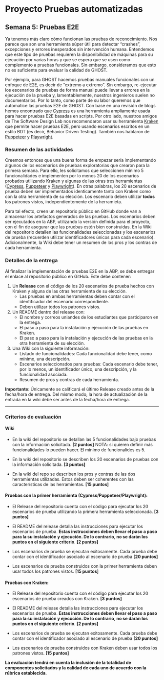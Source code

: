 
# Proyecto Pruebas automatizadas

## Semana  5: Pruebas E2E



Ya tenemos más claro cómo funcionan las pruebas de reconocimiento. Nos parece que son una herramienta súper útil para detectar “crashes”, excepciones y errores inesperados sin intervención humana. Entendemos que este tipo de pruebas requieren la disponibilidad de máquinas para su ejecución por varias horas y que se espera que se usen como complemento a pruebas funcionales. Sin embargo, consideramos que esto no es suficiente para evaluar la calidad de GHOST.  

Por ejemplo, para GHOST hacemos pruebas manuales funcionales con un enfoque de E2E, es decir de “extremo a extremo”. Sin embargo, re-ejecutar los escenarios de pruebas de forma manual puede llevar a errores en la ejecución de la prueba y, lamentablemente, nuestros ingenieros suelen no documentarlos. Por lo tanto, como parte de su labor queremos que automatice las pruebas E2E de GHOST. Con base en una revisión de blogs hemos encontrado que [Cypress](https://www.cypress.io) es una herramienta ampliamente usada para hacer pruebas E2E basadas en scripts. Por otro lado, nuestros amigos de The Software Design Lab nos recomendaron usar su herramienta [Kraken](https://thesoftwaredesignlab.github.io/KrakenMobile/) que permite hacer pruebas E2E, pero usando escenarios escritos en un estilo BDT (es decir, Behavior Driven Testing). También nos hablaron de [Puppeteer](https://pptr.dev) y [Playwright](https://playwright.dev).

### Resumen de las actividades

Creemos entonces que una buena forma de empezar sería implementando algunos de los escenarios de pruebas exploratorias que crearon para la primera semana. Para ello, les  solicitamos que seleccionen mínimo 5 funcionalidades e implementen por lo menos 20 de los escenarios probados utilizando Kraken y algunas de las otras tres herramientas ([Cypress](https://www.cypress.io), [Puppeteer](https://pptr.dev) y [Playwright](https://playwright.dev)). En otras palabras, los 20 escenarios de prueba deben ser implementados identicamente tanto con Kraken como con la otra herramienta de su elección. Los escenario deben utilizar **todos** los patrones vistos, independientemente de la herramieta.

Para tal efecto, creen un repositorio público en GitHub donde van a almacenar los artefactos generados de las pruebas. Los escenarios deben ser ejecutados en la ABP, utilizando la versión definida para el proyecto, con el fin de asegurar que las pruebas estén bien construidas. En la Wiki del repositorio detallen las funcionalidades seleccionadas y los escenarios de prueba (recuerden utilizar identificadores únicos para cada escenario). Adicionalmente, la Wiki debe tener un resumen de los pros y los contras de cada herramienta.

### Detalles de la entrega
Al finalizar la implementación de pruebas E2E en la ABP, se debe entregar el enlace al repositorio público en GitHub. Este debe contener:

1. Un **Release** con el código de los 20 escenarios de prueba hechos con Kraken y alguna de las otras herramienta de su elección.
    - Las pruebas en ambas herramientas deben contar con el identificador del escenario correspondiente.
    - Deben utilizar todos los patrones vistos.
2. Un README dentro del release con:
    - El nombre y correos uniandes de los estudiantes que participaron en la entrega.
    - El paso a paso para la instalación y ejecución de las pruebas en Kraken.
    - El paso a paso para la instalación y ejecución de las pruebas en la otra herramienta de su elección.
4. Una Wiki con la siguiente información:
    - Listado de funcionalidades: Cada funcionalidad debe tener, como mínimo, una descripción.
    - Escenarios seleccionados para pruebas: Cada escenario debe tener, por lo menos, un identificador único, una descripción, y la funcionalidad asociada.
    - Resumen de pros y contras de cada herramienta.

**Importante**: Únicamente se calificará el último Release creado antes de la fecha/hora de entrega. Del mismo modo, la hora de actualización de la entrada en la wiki debe ser antes de la fecha/hora de entrega.

---

### Criterios de evaluación

#### Wiki

- En la wiki del repositorio se detallan las 5 funcionalidades bajo pruebas con la información solicitada. **[2 puntos]**  NOTA: si quieren definir más funcionalidades lo pueden hacer. El mínimo de funcionalides es 5.

- En la wiki del repositorio se describen los 20 escenarios de pruebas con la información solicitada. **[3 puntos]**

- En la wiki del repo se describen los pros y contras de las dos herramientas utilizadas. Estos deben ser coherentes con las características de las herramientas. **[15 puntos]**

#### Pruebas con la primer herramienta (Cypress/Puppeteer/Playwright):

- El Release del repositorio cuenta con el código para ejecutar los 20 escenarios de prueba utilizando la primera herramienta seleccionada. **[3 puntos]**

- El README del release detalla las instrucciones para ejecutar los escenarios de prueba. **Estas instrucciones deben llevar el paso a paso para la su instalación y ejecución. De lo contrario, no se darán los puntos en el siguiente criterio**. **[2 puntos]**

- Los escenarios de prueba se ejecutan exitosamente. Cada prueba debe contar con el identificador asociado al escenario de prueba **[20 puntos]**

- Los escenarios de prueba construidos con la primer herramienta deben usar todos los patrones vistos.  **[15 puntos]**

#### Pruebas con Kraken:

- El Release del repositorio cuenta con el código para ejecutar los 20 escenarios de prueba creados con Kraken. **[3 puntos]**

- El README del release detalla las instrucciones para ejecutar los escenarios de prueba. **Estas instrucciones deben llevar el paso a paso para la su instalación y ejecución. De lo contrario, no se darán los puntos en el siguiente criterio**. **[2 puntos]**

- Los escenarios de prueba se ejecutan exitosamente. Cada prueba debe contar con el identificador asociado al escenario de prueba **[20 puntos]**

- Los escenarios de prueba construidos con Kraken deben usar todos los patrones vistos.  **[15 puntos]**

 **La evaluación tendrá en cuenta la inclusión de la totalidad de componentes solicitados y la calidad de cada uno de acuerdo con la rúbrica establecida.**
